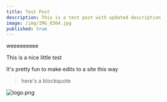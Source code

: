 ```yaml
---
title: Test Post
description: This is a test post with updated description
image: /img/IMG_0304.jpg
published: true
---
```


weeeeeeeee

This is a nice little test

It's pretty fun to make edits to a site this way

> here's a blockquote

![logo.png]({{site.baseurl}}/site/static/img/logo.png)

